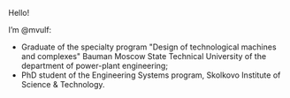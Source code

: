 Hello! 

I’m @mvulf:
- Graduate of the specialty program "Design of technological machines and complexes" 
Bauman Moscow State Technical University of the department of power-plant engineering;
- PhD student of the Engineering Systems program, Skolkovo Institute of Science & Technology.


<!---
mvulf/mvulf is a ✨ special ✨ repository because its `README.md` (this file) appears on your GitHub profile.
You can click the Preview link to take a look at your changes.
--->
